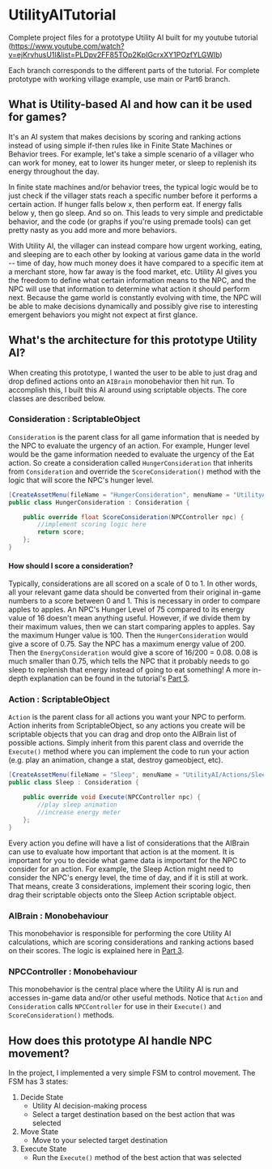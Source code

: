 # UtilityAITutorial
Complete project files for a prototype Utility AI built for my youtube tutorial <br>
(https://www.youtube.com/watch?v=ejKrvhusU1I&list=PLDpv2FF85TOp2KpIGcrxXY1POzfYLGWIb)

Each branch corresponds to the different parts of the tutorial.
For complete prototype with working village example, use main or Part6 branch.

## What is Utility-based AI and how can it be used for games?
It's an AI system that makes decisions by scoring and ranking actions instead of using simple if-then rules like in Finite State Machines or Behavior trees. For example, let's take a simple scenario of a villager who can work for money, eat to lower its hunger meter, or sleep to replenish its energy throughout the day. 

In finite state machines and/or behavior trees, the typical logic would be to just check if the villager stats reach a specific number before it performs a certain action. If hunger falls below x, then perform eat. If energy falls below y, then go sleep. And so on. This leads to very simple and predictable behavior, and the code (or graphs if you're using premade tools) can get pretty nasty as you add more and more behaviors.

With Utility AI, the villager can instead compare how urgent working, eating, and sleeping are to each other by looking at various game data in the world -- time of day, how much money does it have compared to a specific item at a merchant store, how far away is the food market, etc. Utility AI gives you the freedom to define what certain information means to the NPC, and the NPC will use that information to determine what action it should perform next. Because the game world is constantly evolving with time, the NPC will be able to make decisions dynamically and possibly give rise to interesting emergent behaviors you might not expect at first glance.

## What's the architecture for this prototype Utility AI?
When creating this prototype, I wanted the user to be able to just drag and drop defined actions onto an `AIBrain` monobehavior then hit run. To accomplish this, I built this AI around using scriptable objects. The core classes are described below. 

### Consideration : ScriptableObject
`Consideration` is the parent class for all game information that is needed by the NPC to evaluate the urgency of an action. For example, Hunger level would be the game information needed to evaluate the urgency of the Eat action. So create a consideration called `HungerConsideration` that inherits from `Consideration` and override the `ScoreConsideration()` method with the logic that will score the NPC's hunger level.

```csharp
[CreateAssetMenu(fileName = "HungerConsideration", menuName = "UtilityAI/Considerations/Hunger Consideration")]
public class HungerConsideration : Consideration {

	public override float ScoreConsideration(NPCController npc) {
		//implement scoring logic here
		return score;
	};
}
```

#### How should I score a consideration?
Typically, considerations are all scored on a scale of 0 to 1. In other words, all your relevant game data should be converted from their original in-game numbers to a score between 0 and 1. This is necessary in order to compare apples to apples. An NPC's Hunger Level of 75 compared to its energy value of 16 doesn't mean anything useful. However, if we divide them by their maximum values, then we can start comparing apples to apples. Say the maximum Hunger value is 100. Then the `HungerConsideration` would give a score of 0.75. Say the NPC has a maximum energy value of 200. Then the `EnergyConsideration` would give a score of 16/200 = 0.08. 0.08 is much smaller than 0.75, which tells the NPC that it probably needs to go sleep to replenish that energy instead of going to eat something! A more in-depth explanation can be found in the tutorial's [Part 5](https://www.youtube.com/watch?v=sISJdLO3JYM "Part 5").

### Action : ScriptableObject
`Action` is the parent class for all actions you want your NPC to perform. Action inherits from ScriptableObject, so any actions you create will be scriptable objects that you can drag and drop onto the AIBrain list of possible actions. Simply inherit from this parent class and override the `Execute()` method where you can implement the code to run your action (e.g. play an animation, change a stat, destroy gameobject, etc). 

```csharp
[CreateAssetMenu(fileName = "Sleep", menuName = "UtilityAI/Actions/Sleep")]
public class Sleep : Consideration {

	public override void Execute(NPCController npc) {
		//play sleep animation
		//increase energy meter
	};
}
```

Every action you define will have a list of considerations that the AIBrain can use to evaluate how important that action is at the moment. It is important for you to decide what game data is important for the NPC to consider for an action. For example, the Sleep Action might need to consider the NPC's energy level, the time of day, and if it is still at work. That means, create 3 considerations, implement their scoring logic, then drag their scriptable objects onto the Sleep Action scriptable object.

### AIBrain : Monobehaviour
This monobehavior is responsible for performing the core Utility AI calculations, which are scoring considerations and ranking actions based on their scores. The logic is explained here in [Part 3](https://www.youtube.com/watch?v=c23PJLSNYXs "Part 3").

### NPCController : Monobehaviour
This monobehavior is the central place where the Utility AI is run and accesses in-game data and/or other useful methods. Notice that `Action` and `Consideration` calls `NPCController` for use in their `Execute()` and `ScoreConsideration()` methods.

## How does this prototype AI handle NPC movement?
In the project, I implemented a very simple FSM to control movement. The FSM has 3 states:
1. Decide State
	- Utility AI decision-making process
	- Select a target destination based on the best action that was selected
2. Move State
	- Move to your selected target destination
3. Execute State
	- Run the `Execute()` method of the best action that was selected
